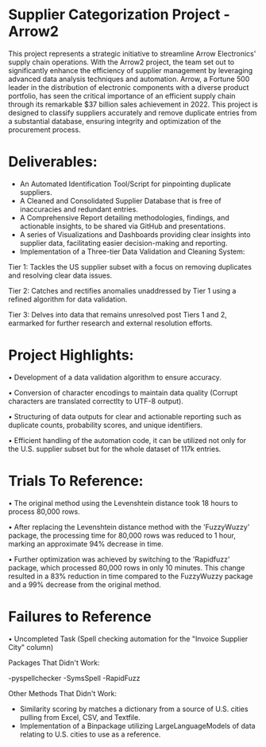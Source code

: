 # Supplier Categorization Project - Arrow2

This project represents a strategic initiative to streamline Arrow Electronics' supply chain operations. With the Arrow2 project, the team set out to significantly enhance the efficiency of supplier management by leveraging advanced data analysis techniques and automation. Arrow, a Fortune 500 leader in the distribution of electronic components with a diverse product portfolio, has seen the critical importance of an efficient supply chain through its remarkable $37 billion sales achievement in 2022. This project is designed to classify suppliers accurately and remove duplicate entries from a substantial database, ensuring integrity and optimization of the procurement process.

# **Deliverables:**

- An Automated Identification Tool/Script for pinpointing duplicate suppliers.
- A Cleaned and Consolidated Supplier Database that is free of inaccuracies and redundant entries.
- A Comprehensive Report detailing methodologies, findings, and actionable insights, to be shared via GitHub and presentations.
- A series of Visualizations and Dashboards providing clear insights into supplier data, facilitating easier decision-making and reporting.
- Implementation of a Three-tier Data Validation and Cleaning System:

Tier 1: Tackles the US supplier subset with a focus on removing duplicates and resolving clear data issues.

Tier 2: Catches and rectifies anomalies unaddressed by Tier 1 using a refined algorithm for data validation.

Tier 3: Delves into data that remains unresolved post Tiers 1 and 2, earmarked for further research and external resolution efforts.

# **Project Highlights:**

• Development of a data validation algorithm to ensure accuracy.

• Conversion of character encodings to maintain data quality (Corrupt characters are translated correctlty to UTF-8 output).

• Structuring of data outputs for clear and actionable reporting such as duplicate counts, probability scores, and unique identifiers.

• Efficient handling of the automation code, it can be utilized not only for the U.S. supplier subset but for the whole dataset of 117k entries.

# Trials To Reference:

• The original method using the Levenshtein distance took 18 hours to process 80,000 rows.

• After replacing the Levenshtein distance method with the 'FuzzyWuzzy' package, the processing time for 80,000 rows was reduced to 1 hour, marking an approximate 94% decrease in time.

• Further optimization was achieved by switching to the 'Rapidfuzz' package, which processed 80,000 rows in only 10 minutes. This change resulted in a 83% reduction in time compared to the FuzzyWuzzy package and a 99% decrease from the original method.

# Failures to Reference

• Uncompleted Task (Spell checking automation for the "Invoice Supplier City" column)

Packages That Didn't Work: 

-pyspellchecker
-SymsSpell
-RapidFuzz

Other Methods That Didn't Work:

- Similarity scoring by matches a dictionary from a source of U.S. cities pulling from Excel, CSV, and Textfile.
- Implementation of a Binpackage utilizing LargeLanguageModels of data relating to U.S. cities to use as a reference.
